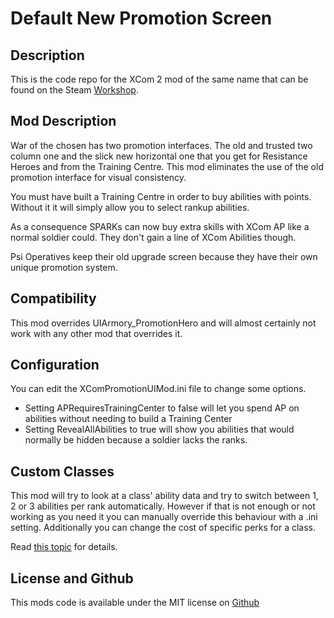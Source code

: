 Default New Promotion Screen
=============

## Description
This is the code repo for the XCom 2 mod of the same name that can be found on the Steam [Workshop](https://steamcommunity.com/sharedfiles/filedetails/?id=1124609091&searchtext=). 


## Mod Description
War of the chosen has two promotion interfaces. The old and trusted two column one and the slick new horizontal one that you get for Resistance Heroes and from the Training Centre. This mod eliminates the use of the old promotion interface for visual consistency.

You must have built a Training Centre in order to buy abilities with points. Without it it will simply allow you to select rankup abilities.

As a consequence SPARKs can now buy extra skills with XCom AP like a normal soldier could. They don't gain a line of XCom Abilities though.

Psi Operatives keep their old upgrade screen because they have their own unique promotion system.

## Compatibility
This mod overrides UIArmory_PromotionHero and will almost certainly not work with any other mod that overrides it.

## Configuration
You can edit the XComPromotionUIMod.ini file to change some options.
* Setting APRequiresTrainingCenter to false will let you spend AP on abilities without needing to build a Training Center
* Setting RevealAllAbilities to true will show you abilities that would normally be hidden because a soldier lacks the ranks.

## Custom Classes
This mod will try to look at a class' ability data and try to switch between 1, 2 or 3 abilities per rank automatically. However if that is not enough or not working as you need it you can manually override this behaviour with a .ini setting. Additionally you can change the cost of specific perks for a class.

Read [this topic](http://steamcommunity.com/workshop/filedetails/discussion/1124609091/1474221865191529084/) for details.

## License and Github
This mods code is available under the MIT license on [Github](https://github.com/Xesyto/New-Promotion-Screen-by-Default)